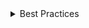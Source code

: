 <details>
<summary>
 Best Practices
</summary>

- Use toolbar as a grouping element only if the group contains 3 or more controls. Refer to ['toolbar aria practices'](https://www.w3.org/TR/wai-aria-practices-1.2/#toolbar) for details.
- Label each toolbar when the application contains more than one toolbar (using `aria-label` or `aria-labelledby` props). Refer to [toolbar(role)](https://www.w3.org/WAI/PF/aria/roles#toolbar) for details.

</details>
